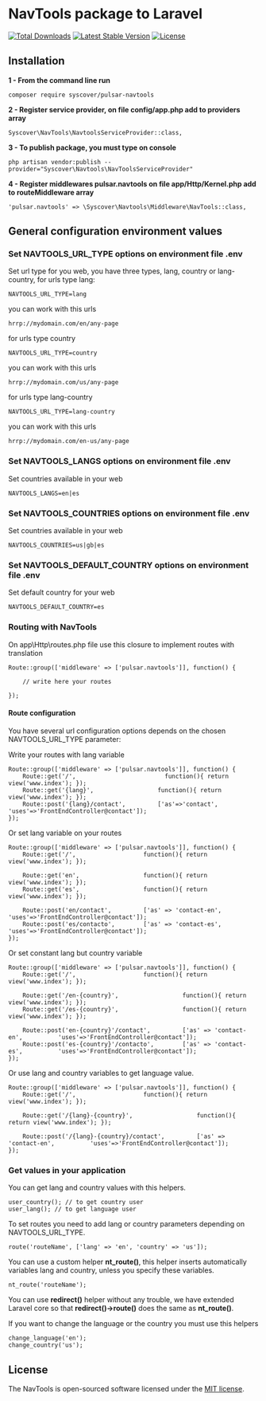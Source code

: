 # NavTools package to Laravel

<a href="https://packagist.org/packages/syscover/laravel-nav-tools"><img src="https://poser.pugx.org/syscover/laravel-nav-tools/downloads" alt="Total Downloads"></a>
<a href="https://packagist.org/packages/syscover/laravel-nav-tools"><img src="https://poser.pugx.org/syscover/laravel-nav-tools/v/stable.svg" alt="Latest Stable Version"></a>
<a href="https://packagist.org/packages/syscover/laravel-nav-tools"><img src="https://poser.pugx.org/syscover/laravel-nav-tools/license.svg" alt="License"></a>

## Installation

**1 - From the command line run**
```
composer require syscover/pulsar-navtools
```

**2 - Register service provider, on file config/app.php add to providers array**
```
Syscover\NavTools\NavtoolsServiceProvider::class,
```

**3 - To publish package, you must type on console**
```
php artisan vendor:publish --provider="Syscover\Navtools\NavToolsServiceProvider"
```

**4 - Register middlewares pulsar.navtools on file app/Http/Kernel.php add to routeMiddleware array**
```
'pulsar.navtools' => \Syscover\Navtools\Middleware\NavTools::class,
```


## General configuration environment values

### Set NAVTOOLS_URL_TYPE options on environment file .env
Set url type for you web, you have three types, lang, country or lang-country, for urls type lang:
```
NAVTOOLS_URL_TYPE=lang
```
you can work with this urls
```
hrrp://mydomain.com/en/any-page
```

for urls type country
```
NAVTOOLS_URL_TYPE=country
```
you can work with this urls
```
hrrp://mydomain.com/us/any-page
```

for urls type lang-country
```
NAVTOOLS_URL_TYPE=lang-country
```
you can work with this urls
```
hrrp://mydomain.com/en-us/any-page
```


### Set NAVTOOLS_LANGS options on environment file .env
Set countries available in your web
```
NAVTOOLS_LANGS=en|es
```


### Set NAVTOOLS_COUNTRIES options on environment file .env
Set countries available in your web
```
NAVTOOLS_COUNTRIES=us|gb|es
```


### Set NAVTOOLS_DEFAULT_COUNTRY options on environment file .env
Set default country for your web
```
NAVTOOLS_DEFAULT_COUNTRY=es
```


### Routing with NavTools
On app\Http\routes.php file use this closure to implement routes with translation

```
Route::group(['middleware' => ['pulsar.navtools']], function() {

    // write here your routes

});

```

#### Route configuration

You have several url configuration options depends on the chosen NAVTOOLS_URL_TYPE parameter:

Write your routes with lang variable

```
Route::group(['middleware' => ['pulsar.navtools']], function() {
    Route::get('/',                         function(){ return view('www.index'); });
    Route::get('{lang}',                  function(){ return view('www.index'); });
    Route::post('{lang}/contact',         ['as'=>'contact',  'uses'=>'FrontEndController@contact']);
});

```

Or set lang variable on your routes

```
Route::group(['middleware' => ['pulsar.navtools']], function() {
    Route::get('/',                   function(){ return view('www.index'); });

    Route::get('en',                  function(){ return view('www.index'); });
    Route::get('es',                  function(){ return view('www.index'); });

    Route::post('en/contact',         ['as' => 'contact-en',          'uses'=>'FrontEndController@contact']);
    Route::post('es/contacto',        ['as' => 'contact-es',          'uses'=>'FrontEndController@contact']);
});

```

Or set constant lang but country variable

```
Route::group(['middleware' => ['pulsar.navtools']], function() {
    Route::get('/',                   function(){ return view('www.index'); });

    Route::get('/en-{country}',                  function(){ return view('www.index'); });
    Route::get('/es-{country}',                  function(){ return view('www.index'); });

    Route::post('en-{country}'/contact',         ['as' => 'contact-en',          'uses'=>'FrontEndController@contact']);
    Route::post('es-{country}'/contacto',        ['as' => 'contact-es',          'uses'=>'FrontEndController@contact']);
});

```

Or use lang and country variables to get language value.

```
Route::group(['middleware' => ['pulsar.navtools']], function() {
    Route::get('/',                   function(){ return view('www.index'); });

    Route::get('/{lang}-{country}',                  function(){ return view('www.index'); });

    Route::post('/{lang}-{country}/contact',         ['as' => 'contact-en',          'uses'=>'FrontEndController@contact']);
});

```

### Get values in your application

You can get lang and country values with this helpers.
```
user_country(); // to get country user
user_lang(); // to get language user
```

To set routes you need to add lang or country parameters depending on NAVTOOLS_URL_TYPE.
```
route('routeName', ['lang' => 'en', 'country' => 'us']);
```

You can use a custom helper **nt_route()**, this helper inserts automatically variables lang and country, unless you specify these variables.
```
nt_route('routeName');
```

You can use **redirect()** helper without any trouble, we have extended Laravel core so that **redirect()->route()** does the same as **nt_route()**.

If you want to change the language or the country you must use this helpers
```
change_language('en');
change_country('us');
```

## License

The NavTools is open-sourced software licensed under the [MIT license](http://opensource.org/licenses/MIT).